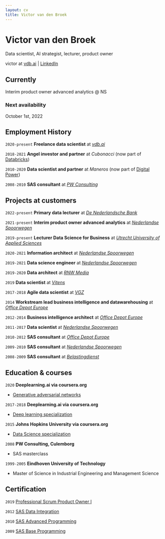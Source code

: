 ```yaml
---
layout: cv
title: Victor van den Broek
---
```

# Victor van den Broek
Data scientist, AI strategist, lecturer, product owner

<div id="webaddress">
victor at <a href="https://vdb.ai/">vdb.ai</a> | <a href="">LinkedIn</a>
</div>


## Currently

Interim product owner advanced analytics @ NS

### Next availability

October 1st, 2022

## Employment History
`2020-present`
__Freelance data scientist__ at [_vdb.ai_](https://vdb.ai)

`2018-2021`
__Angel investor and partner__ at _Cubonacci_ (now part of [Databricks](https://databricks.com/blog/2021/07/02/a-shared-vision-for-data-teams-why-cubonacci-joined-databricks.html))

`2010-2020`
__Data scientist and partner__ at _Maneros_ (now part of [Digital Power](https://digital-power.com/maneros))

`2008-2010`
__SAS consultant__ at [_PW Consulting_](https://www.pwconsulting.nl)

## Projects at customers

`2022-present`
__Primary data lecturer__ at [_De Nederlandsche Bank_](https://www.dnb.nl/en/)

`2021-present`
__Interim product owner advanced analytics__ at [_Nederlandse Spoorwegen_](https://www.ns.nl/en)

`2019-present`
__Lecturer Data Science for Business__ at [_Utrecht University of Applied Sciences_](https://www.internatonalhu.com)

`2020-2021`
__Information architect__ at [_Nederlandse Spoorwegen_](https://www.ns.nl/en)

`2019-2021`
__Data science engineer__ at [_Nederlandse Spoorwegen_](https://www.ns.nl/en)

`2019-2020`
__Data architect__ at [_RNW Media_](https://www.rnw.org)

`2019`
__Data scientist__ at [_Vitens_](https://www.vitens.nl)

`2017-2018`
__Agile data scientist__ at [_VGZ_](https://www.vgz.nl/english)

`2014`
__Workstream lead business intelligence and datawarehousing__ at [_Office Depot Europe_](https://www.officedepot.eu)

`2012-2014`
__Business intelligence architect__ at [_Office Depot Europe_](https://www.officedepot.eu)

`2011-2017`
__Data scientist__ at [_Nederlandse Spoorwegen_](https://www.ns.nl/en)

`2010-2012`
__SAS consultant__ at [_Office Depot Europe_](https://www.officedepot.eu)

`2009-2010`
__SAS consultant__ at [_Nederlandse Spoorwegen_](https://www.ns.nl/en)

`2008-2009`
__SAS consultant__ at [_Belastingdienst_](https://www.belastingdienst.nl/wps/wcm/connect/en/individuals/individuals)


## Education & courses

`2020`
__Deeplearning.ai via coursera.org__
- [Generative adversarial networks](https://coursera.org/share/d1490e08649f1555629f246e82cae349)

`2017-2018`
__Deeplearning.ai via coursera.org__
- [Deep learning specialization](https://coursera.org/share/9632c7003388406a8c5efad9c727302a)

`2015`
__Johns Hopkins University via coursera.org__
- [Data Science specialization](https://coursera.org/share/785ee18a8f8355d65a8e50f434625206)

`2008`
__PW Consulting, Culemborg__
- SAS masterclass

`1999-2005`
__Eindhoven University of Technology__
- Master of Science in Industrial Engineering and Management Science


## Certification

`2019`
[Professional Scrum Product Owner I](https://www.credly.com/badges/f30f95e1-5fed-49bb-8e06-74cf9e5ff5ca/public_url)

`2012`
[SAS Data Integration](https://www.credly.com/badges/43a617e5-ad93-4f1a-8531-e1e239f6ba66/public_url)

`2010`
[SAS Advanced Programming](https://www.credly.com/badges/1359fb4a-7962-40d6-81e7-a3e65a8b143a/public_url)

`2009`
[SAS Base Programming](https://www.credly.com/badges/36005d4f-630b-4a84-8945-e56cc4f172d9/public_url)
